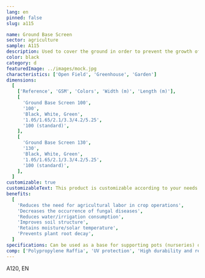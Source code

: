 ```yaml
---
lang: en
pinned: false
slug: a115

name: Ground Base Screen
sector: agriculture
sample: A115
description: Used to cover the ground in order to prevent the growth of weeds.
color: black
category: d
featuredImage: ../images/mock.jpg
characteristics: ['Open Field', 'Greenhouse', 'Garden']
dimensions:
  [
    ['Reference', 'GSM', 'Colors', 'Width (m)', 'Length (m)'],
    [
      'Ground Base Screen 100',
      '100',
      'Black, White, Green',
      '1.05/1.65/2.1/3.3/4.2/5.25',
      '100 (standard)',
    ],
    [
      'Ground Base Screen 130',
      '130',
      'Black, White, Green',
      '1.05/1.65/2.1/3.3/4.2/5.25',
      '100 (standard)',
    ],
  ]
customizable: true
customizableText: This product is customizable according to your needs. Contact us for more information.
benefits:
  [
    'Reduces the need for agricultural labor in crop operations',
    'Decreases the occurrence of fungal diseases',
    'Reduces water/irrigation consumption',
    'Improves soil structure',
    'Retains moisture/solar temperature',
    'Prevents plant root decay',
  ]
specifications: Can be used as a base for supporting pots (nurseries) or directly placed on the soil after preparation.
comp: ['Polypropylene Raffia', 'UV protection', 'High durability and resistance']
---
```


A120, EN
